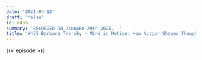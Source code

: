 ```yaml
---
date: '2021-04-12'
draft: 'false'
id: e455
summary: 'RECORDED ON JANUARY 29th 2021.  '
title: '#455 Barbara Tversky - Mind in Motion: How Action Shapes Thought'
---
```

{{< episode >}}

